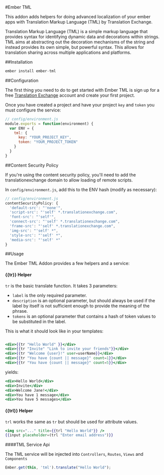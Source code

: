 
#Ember TML

This addon adds helpers for doing advanced localization of your ember apps with Translation Markup Language (TML) by Translation Exchange.

Translation Markup Language (TML) is a simple markup language that provides syntax for identifying dynamic data and decorations within strings. TML aims at abstracting out the decoration mechanisms of the string and instead provides its own simple, but powerful syntax. This allows for translation sharing across multiple applications and platforms.


##Installation

````javascript
ember install ember-tml
````


##Configuration

The first thing you need to do to get started with Ember TML is sign up for a free [Translation Exchange](https://translationexchange.com/) account and create your first project. 

Once you have created a project and have your project `key` and `token` you must configure the service:

````javascript
// config/environment.js
module.exports = function(environment) {
  var ENV = {
    tml: {
      key: "YOUR_PROJECT_KEY",
      token: "YOUR_PROJECT_TOKEN"
    }
  }
}
````


##Content Security Policy

If you're using the content security policy, you'll need to add the translationexchange domain to allow loading of remote scripts. 

In `config/environment.js`, add this to the ENV hash (modify as necessary):

````javascript
// config/environment.js
contentSecurityPolicy: {
  'default-src': "'none'",
  'script-src': "'self' *.translationexchange.com",
  'font-src': "'self'",
  'connect-src': "'self' *.translationexchange.com",
  'frame-src': "'self' *.translationexchange.com",
  'img-src': "'self' *",
  'style-src': "'self' *",
  'media-src': "'self' *"
}
````


##Usage

The Ember TML Addon provides a few helpers and a service:


#### {{tr}} Helper
`tr` is the basic translate function. It takes 3 parameters:

* `label` is the only required parameter.
* `description` is an optional parameter, but should always be used if the label by itself is not sufficient enough to provide the meaning of the phrase.
* `tokens` is an optional parameter that contains a hash of token values to be substituted in the label.

This is what it should look like in your templates:

````handlebars

<div>{{tr "Hello World" }}</div>
<div>{{tr "Invite" "Link to invite your friends"}}</div>
<div>{{tr "Welcome {user}!" user=userName}}</div>
<div>{{tr "You have {count || message}" count=1}}</div>
<div>{{tr "You have {count || message}" count=5}}</div>
````

yields:

````handlebars
<div>Hello World</div>
<div>Invite</div>
<div>Welcome Jane!</div>
<div>You have 1 message</div>
<div>You have 5 messages</div>
````

#### {{trl}} Helper
`trl` works the same as `tr` but should be used for attribute values.

````handlebars
<img src="..." title={{trl "Hello World"}} />
{{input placeholder=(trl "Enter email address")}}
````

####TML Service Api

The TML service will be injected into `Controllers`, `Routes`, `Views` and `Components`

````javascript
Ember.get(this, 'tml').translate("Hello World");
````



